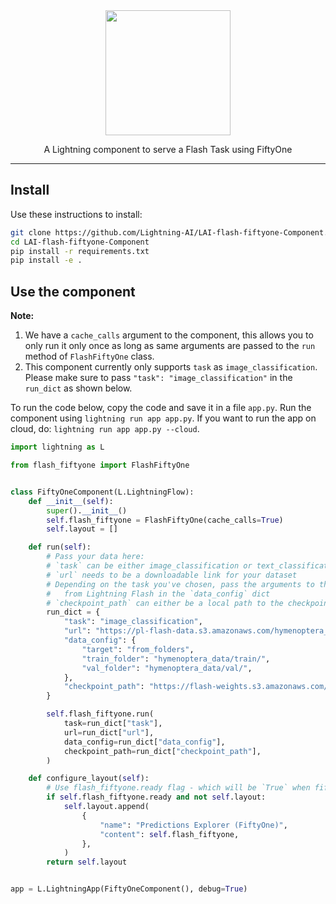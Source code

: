 <div align="center">
<img src="https://pl-bolts-doc-images.s3.us-east-2.amazonaws.com/lai.png" width="200px">

A Lightning component to serve a Flash Task using FiftyOne

______________________________________________________________________

</div>

## Install

Use these instructions to install:

```bash
git clone https://github.com/Lightning-AI/LAI-flash-fiftyone-Component.git
cd LAI-flash-fiftyone-Component
pip install -r requirements.txt
pip install -e .
```

## Use the component

**Note:**

1. We have a `cache_calls` argument to the component, this allows you to only run it only once as long as same arguments are passed to the `run` method of `FlashFiftyOne` class.
1. This component currently only supports `task` as `image_classification`. Please make sure to pass `"task": "image_classification"` in the `run_dict` as shown below.

To run the code below, copy the code and save it in a file `app.py`. Run the component using `lightning run app app.py`. If you want to run the app on cloud, do: `lightning run app app.py --cloud`.

```python
import lightning as L

from flash_fiftyone import FlashFiftyOne


class FiftyOneComponent(L.LightningFlow):
    def __init__(self):
        super().__init__()
        self.flash_fiftyone = FlashFiftyOne(cache_calls=True)
        self.layout = []

    def run(self):
        # Pass your data here:
        # `task` can be either image_classification or text_classification
        # `url` needs to be a downloadable link for your dataset
        # Depending on the task you've chosen, pass the arguments to the task class
        #   from Lightning Flash in the `data_config` dict
        # `checkpoint_path` can either be a local path to the checkpoint or any hosted link
        run_dict = {
            "task": "image_classification",
            "url": "https://pl-flash-data.s3.amazonaws.com/hymenoptera_data.zip",
            "data_config": {
                "target": "from_folders",
                "train_folder": "hymenoptera_data/train/",
                "val_folder": "hymenoptera_data/val/",
            },
            "checkpoint_path": "https://flash-weights.s3.amazonaws.com/0.7.0/image_classification_model.pt"
        }

        self.flash_fiftyone.run(
            task=run_dict["task"],
            url=run_dict["url"],
            data_config=run_dict["data_config"],
            checkpoint_path=run_dict["checkpoint_path"],
        )

    def configure_layout(self):
        # Use flash_fiftyone.ready flag - which will be `True` when fiftyone server is ready and the task is served!
        if self.flash_fiftyone.ready and not self.layout:
            self.layout.append(
                {
                    "name": "Predictions Explorer (FiftyOne)",
                    "content": self.flash_fiftyone,
                },
            )
        return self.layout


app = L.LightningApp(FiftyOneComponent(), debug=True)
```
